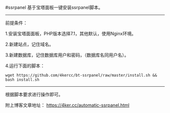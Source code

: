 #ssrpanel
基于宝塔面板一键安装ssrpanel脚本。

----------------------------------------------------------------------------
前提条件：

1.安装宝塔面面板，PHP版本选择7.1，其他默认，使用Nginx环境。

2.新建站点，记住域名。

3.新建数据库，记住数据库用户和密码，（数据库名同用户名）。

4.运行下面的脚本：


    wget https://github.com/4kercc/bt-ssrpanel/raw/master/install.sh && bash install.sh


----------------------------------------------------------------------------
根据脚本要求进行操作即可。

附上博客文章地址：
https://4ker.cc/automatic-ssrpanel.html


